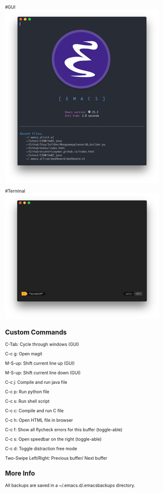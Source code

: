 #GUI
<img src="https://github.com/eccentricayman/.emacs.d/blob/master/images/emacs.png"></img>

#Terminal
<img src="https://github.com/eccentricayman/.emacs.d/blob/master/images/emacs-term.png"></img>

## Custom Commands

C-Tab: Cycle through windows (GUI)

C-c g: Open magit

M-S-up: Shift current line up (GUI)

M-S-up: Shift current line down (GUI)

C-c j: Compile and run java file

C-c p: Run python file

C-c s: Run shell script

C-c c: Compile and run C file

C-c h: Open HTML file in browser

C-c f: Show all flycheck errors for this buffer (toggle-able)

C-c s: Open speedbar on the right (toggle-able)

C-c d: Toggle distraction free mode

Two-Swipe Left/Right: Previous buffer/ Next buffer

## More Info
All backups are saved in a ~/.emacs.d/.emacsbackups directory.
